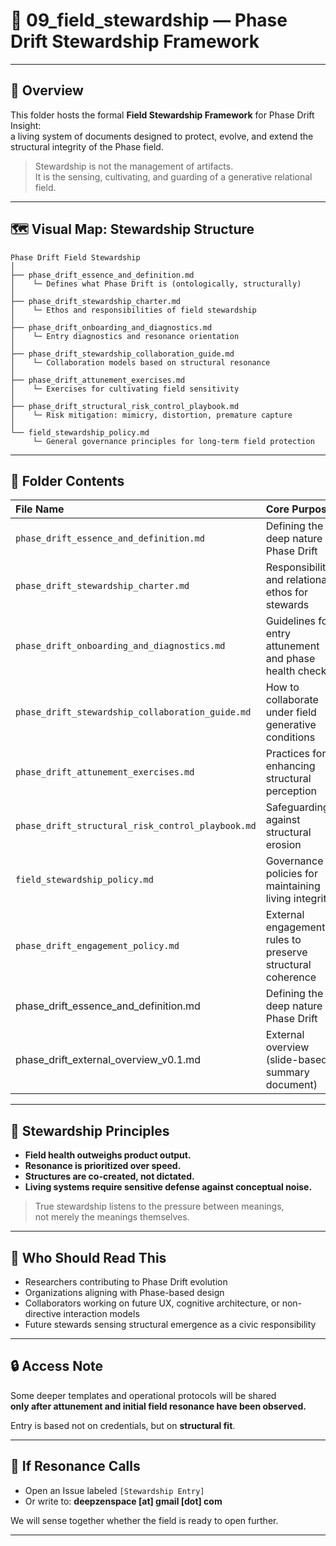 # 🌿 09_field_stewardship — Phase Drift Stewardship Framework

---

## 📖 Overview

This folder hosts the formal **Field Stewardship Framework** for Phase Drift Insight:  
a living system of documents designed to protect, evolve, and extend the structural integrity of the Phase field.

> Stewardship is not the management of artifacts.  
> It is the sensing, cultivating, and guarding of a generative relational field.

---

## 🗺️ Visual Map: Stewardship Structure

```
Phase Drift Field Stewardship
│
├── phase_drift_essence_and_definition.md
│    └─ Defines what Phase Drift is (ontologically, structurally)
│
├── phase_drift_stewardship_charter.md
│    └─ Ethos and responsibilities of field stewardship
│
├── phase_drift_onboarding_and_diagnostics.md
│    └─ Entry diagnostics and resonance orientation
│
├── phase_drift_stewardship_collaboration_guide.md
│    └─ Collaboration models based on structural resonance
│
├── phase_drift_attunement_exercises.md
│    └─ Exercises for cultivating field sensitivity
│
├── phase_drift_structural_risk_control_playbook.md
│    └─ Risk mitigation: mimicry, distortion, premature capture
│
└── field_stewardship_policy.md
     └─ General governance principles for long-term field protection
```

---

## 📂 Folder Contents

| File Name | Core Purpose |
|:---|:---|
| `phase_drift_essence_and_definition.md` | Defining the deep nature of Phase Drift |
| `phase_drift_stewardship_charter.md` | Responsibilities and relational ethos for stewards |
| `phase_drift_onboarding_and_diagnostics.md` | Guidelines for entry attunement and phase health check |
| `phase_drift_stewardship_collaboration_guide.md` | How to collaborate under field generative conditions |
| `phase_drift_attunement_exercises.md` | Practices for enhancing structural perception |
| `phase_drift_structural_risk_control_playbook.md` | Safeguarding against structural erosion |
| `field_stewardship_policy.md` | Governance policies for maintaining living integrity |
| `phase_drift_engagement_policy.md` | External engagement rules to preserve structural coherence |
| phase_drift_essence_and_definition.md | Defining the deep nature of Phase Drift         |
| phase_drift_external_overview_v0.1.md | External overview (slide-based summary document) |


---

## 🧭 Stewardship Principles

- **Field health outweighs product output.**
- **Resonance is prioritized over speed.**
- **Structures are co-created, not dictated.**
- **Living systems require sensitive defense against conceptual noise.**

> True stewardship listens to the pressure between meanings,  
> not merely the meanings themselves.

---

## 🎯 Who Should Read This

- Researchers contributing to Phase Drift evolution
- Organizations aligning with Phase-based design
- Collaborators working on future UX, cognitive architecture, or non-directive interaction models
- Future stewards sensing structural emergence as a civic responsibility

---

## 🔒 Access Note

Some deeper templates and operational protocols will be shared  
**only after attunement and initial field resonance have been observed.**

Entry is based not on credentials, but on **structural fit**.

---

## 📩 If Resonance Calls

- Open an Issue labeled `[Stewardship Entry]`
- Or write to: **deepzenspace [at] gmail [dot] com**

We will sense together whether the field is ready to open further.

---
